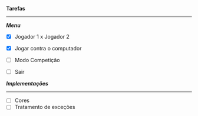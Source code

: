 **Tarefas**

---

_**Menu**_

- [x] Jogador 1 x Jogador 2
- [x] Jogar contra o computador
- [ ] Modo Competição
- [ ] Sair



_**Implementações**_

---

- [ ] Cores
- [ ] Tratamento de exceções